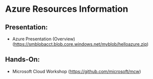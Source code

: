 # Azure Resources Information

## Presentation:
* Azure Presentation (Overview)(https://smblobacct.blob.core.windows.net/myblob/helloazure.zip)


## Hands-On:
* Microsoft Cloud Workshop (https://github.com/microsoft/mcw)

